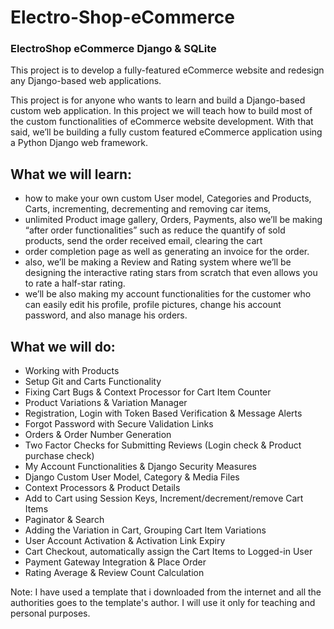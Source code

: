 # Electro-Shop-eCommerce
### ElectroShop eCommerce Django &amp; SQLite

This project is to develop a fully-featured eCommerce website and redesign any Django-based web applications.

This project is for anyone who wants to learn and build a Django-based custom web application. 
In this project we will teach how to build most of the custom functionalities of eCommerce website development. 
With that said, we’ll be building a fully custom featured eCommerce application using a Python Django web framework. 

## What we will learn:
- how to make your own custom User model, Categories and Products, Carts, incrementing, decrementing and removing car items, 
- unlimited Product image gallery, Orders, Payments, also we’ll be making “after order functionalities” such as reduce the quantify of sold products, send the order received email, clearing the cart
- order completion page as well as generating an invoice for the order. 
- also, we’ll be making a Review and Rating system where we’ll be designing the interactive rating stars from scratch that even allows you to rate a half-star rating. 
- we’ll be also making my account functionalities for the customer who can easily edit his profile, profile pictures, change his account password, and also manage his orders.

## What we will do:
- Working with Products
- Setup Git and Carts Functionality
- Fixing Cart Bugs & Context Processor for Cart Item Counter
- Product Variations & Variation Manager
- Registration, Login with Token Based Verification & Message Alerts
- Forgot Password with Secure Validation Links
- Orders & Order Number Generation
- Two Factor Checks for Submitting Reviews (Login check & Product purchase check)
- My Account Functionalities & Django Security Measures
- Django Custom User Model, Category & Media Files
- Context Processors & Product Details
- Add to Cart using Session Keys, Increment/decrement/remove Cart Items
- Paginator & Search
- Adding the Variation in Cart, Grouping Cart Item Variations
- User Account Activation & Activation Link Expiry
- Cart Checkout, automatically assign the Cart Items to Logged-in User
- Payment Gateway Integration & Place Order
- Rating Average & Review Count Calculation

Note: I have used a template that i downloaded from the internet and all the authorities goes to the template's author.
      I will use it only for teaching and personal purposes.
